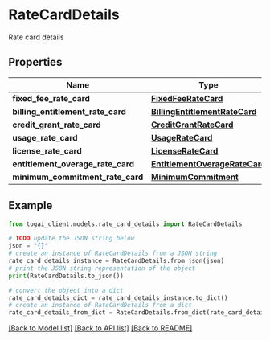 # RateCardDetails

Rate card details

## Properties

Name | Type | Description | Notes
------------ | ------------- | ------------- | -------------
**fixed_fee_rate_card** | [**FixedFeeRateCard**](FixedFeeRateCard.md) |  | [optional] 
**billing_entitlement_rate_card** | [**BillingEntitlementRateCard**](BillingEntitlementRateCard.md) |  | [optional] 
**credit_grant_rate_card** | [**CreditGrantRateCard**](CreditGrantRateCard.md) |  | [optional] 
**usage_rate_card** | [**UsageRateCard**](UsageRateCard.md) |  | [optional] 
**license_rate_card** | [**LicenseRateCard**](LicenseRateCard.md) |  | [optional] 
**entitlement_overage_rate_card** | [**EntitlementOverageRateCard**](EntitlementOverageRateCard.md) |  | [optional] 
**minimum_commitment_rate_card** | [**MinimumCommitment**](MinimumCommitment.md) |  | [optional] 

## Example

```python
from togai_client.models.rate_card_details import RateCardDetails

# TODO update the JSON string below
json = "{}"
# create an instance of RateCardDetails from a JSON string
rate_card_details_instance = RateCardDetails.from_json(json)
# print the JSON string representation of the object
print(RateCardDetails.to_json())

# convert the object into a dict
rate_card_details_dict = rate_card_details_instance.to_dict()
# create an instance of RateCardDetails from a dict
rate_card_details_from_dict = RateCardDetails.from_dict(rate_card_details_dict)
```
[[Back to Model list]](../README.md#documentation-for-models) [[Back to API list]](../README.md#documentation-for-api-endpoints) [[Back to README]](../README.md)


